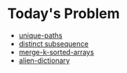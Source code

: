 # Today's Problem

- [unique-paths](https://www.lintcode.com/problem/unique-paths)
- [distinct subsequence](https://www.lintcode.com/problem/distinct-subsequences)
- [merge-k-sorted-arrays](http://www.lintcode.com/problem/merge-k-sorted-arrays)
- [alien-dictionary](https://www.lintcode.com/problem/alien-dictionary/)
